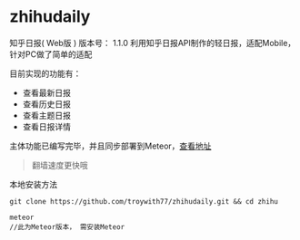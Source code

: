 # zhihudaily
知乎日报( Web版 )
版本号： 1.1.0
利用知乎日报API制作的轻日报，适配Mobile，针对PC做了简单的适配

目前实现的功能有：
- 查看最新日报
- 查看历史日报
- 查看主题日报
- 查看日报详情

主体功能已编写完毕，并且同步部署到Meteor，[查看地址](zhihu.meteor.com)

> 翻墙速度更快哦

本地安装方法
```
git clone https://github.com/troywith77/zhihudaily.git && cd zhihu

meteor
//此为Meteor版本， 需安装Meteor
```
